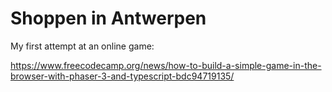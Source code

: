 Shoppen in Antwerpen
====================

My first attempt at an online game: 

https://www.freecodecamp.org/news/how-to-build-a-simple-game-in-the-browser-with-phaser-3-and-typescript-bdc94719135/
 